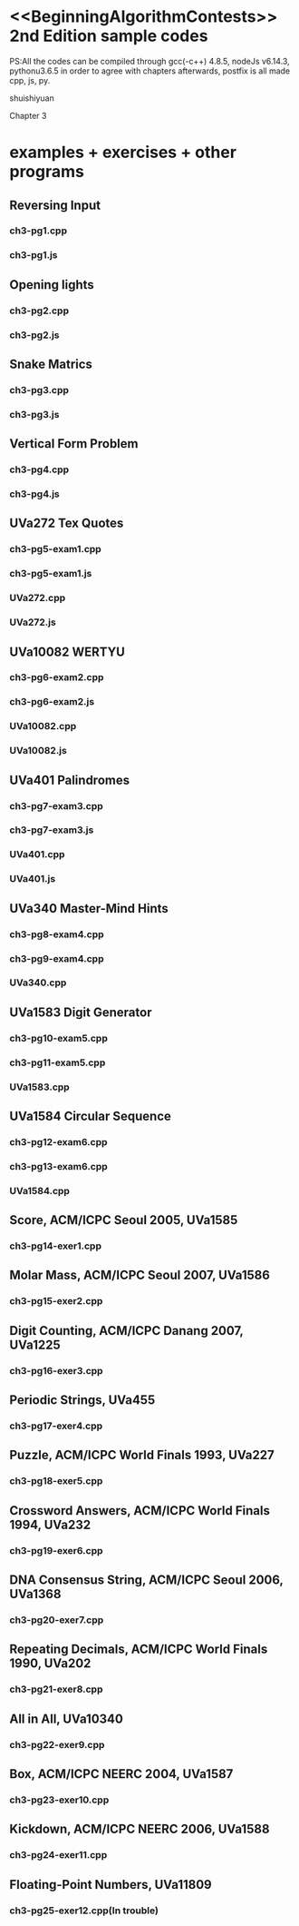 ﻿&lt;&lt;BeginningAlgorithmContests>> 2nd Edition sample codes
============
PS:All the codes can be compiled through gcc(-c++) 4.8.5, nodeJs v6.14.3, pythonu3.6.5 in order to agree with chapters afterwards, postfix is all made cpp, js, py.

shuishiyuan

Chapter 3

examples + exercises + other programs
==============
## Reversing Input
### ch3-pg1.cpp
### ch3-pg1.js

## Opening lights
### ch3-pg2.cpp
### ch3-pg2.js

## Snake Matrics
### ch3-pg3.cpp
### ch3-pg3.js

## Vertical Form Problem
### ch3-pg4.cpp
### ch3-pg4.js

## UVa272 Tex Quotes
### ch3-pg5-exam1.cpp
### ch3-pg5-exam1.js
### UVa272.cpp
### UVa272.js

## UVa10082 WERTYU
### ch3-pg6-exam2.cpp
### ch3-pg6-exam2.js
### UVa10082.cpp
### UVa10082.js

## UVa401 Palindromes
### ch3-pg7-exam3.cpp
### ch3-pg7-exam3.js
### UVa401.cpp
### UVa401.js

## UVa340 Master-Mind Hints
### ch3-pg8-exam4.cpp
### ch3-pg9-exam4.cpp
### UVa340.cpp

## UVa1583 Digit Generator
### ch3-pg10-exam5.cpp
### ch3-pg11-exam5.cpp
### UVa1583.cpp

## UVa1584 Circular Sequence
### ch3-pg12-exam6.cpp
### ch3-pg13-exam6.cpp
### UVa1584.cpp

## Score, ACM/ICPC Seoul 2005, UVa1585
### ch3-pg14-exer1.cpp

## Molar Mass, ACM/ICPC Seoul 2007, UVa1586
### ch3-pg15-exer2.cpp

## Digit Counting, ACM/ICPC Danang 2007, UVa1225
### ch3-pg16-exer3.cpp

## Periodic Strings, UVa455
### ch3-pg17-exer4.cpp

## Puzzle, ACM/ICPC World Finals 1993, UVa227
### ch3-pg18-exer5.cpp

## Crossword Answers, ACM/ICPC World Finals 1994, UVa232
### ch3-pg19-exer6.cpp

## DNA Consensus String, ACM/ICPC Seoul 2006, UVa1368
### ch3-pg20-exer7.cpp

## Repeating Decimals, ACM/ICPC World Finals 1990, UVa202
### ch3-pg21-exer8.cpp

## All in All, UVa10340
### ch3-pg22-exer9.cpp

## Box, ACM/ICPC NEERC 2004, UVa1587
### ch3-pg23-exer10.cpp

## Kickdown, ACM/ICPC NEERC 2006, UVa1588
### ch3-pg24-exer11.cpp

## Floating-Point Numbers, UVa11809
### ch3-pg25-exer12.cpp(In trouble)
